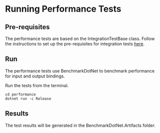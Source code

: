 # Running Performance Tests

## Pre-requisites
The performance tests are based on the IntegrationTestBase class. Follow the instructions to set up the pre-requisites for integration tests [here](https://github.com/Azure/azure-functions-sql-extension/tree/main/test#running-integration-tests).

## Run
The performance tests use BenchmarkDotNet to benchmark performance for input and output bindings.

Run the tests from the terminal.
```
cd performance
dotnet run -c Release
```

## Results
The test results will be generated in the BenchmarkDotNet.Artifacts folder.
